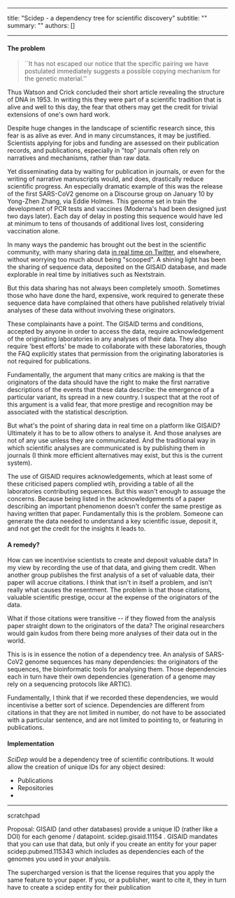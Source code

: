 
---
title: "Scidep - a dependency tree for scientific discovery"
subtitle: ""
summary: ""
authors: []


---

#### The problem

<blockquote>``It has not escaped our notice that the specific pairing we have postulated immediately suggests a possible copying mechanism for the genetic material.''</blockquote>

Thus Watson and Crick concluded their short article revealing the structure of DNA in 1953. In writing this they were part of a scientific tradition that is alive and well to this day, the fear that others may get the credit for trivial extensions of one's own hard work.

Despite huge changes in the landscape of scientific research since, this fear is as alive as ever. And in many circumstances, it may be justified. Scientists applying for jobs and funding are assessed on their publication records, and publications, especially in "top" journals often rely on narratives and mechanisms, rather than raw data.

Yet disseminating data by waiting for publication in journals, or even for the writing of narrative manuscripts would, and does, drastically reduce scientific progress. An especially dramatic example of this was the release of the first SARS-CoV2 genome on a Discourse group on January 10 by Yong-Zhen Zhang, via Eddie Holmes. This genome set in train the development of PCR tests and vaccines (Moderna's had been designed just two days later). Each day of delay in posting this sequence would have led at minimum to tens of thousands of additional lives lost, considering vaccination alone.

In many ways the pandemic has brought out the best in the scientific community, with many sharing data [in real time on Twitter](Menachery), and elsewhere, without  worrying too much about being "scooped". A shining light has been the sharing of sequence data, deposited on the GISAID database, and made explorable in real time by initiatives such as Nextstrain.

But this data sharing has not always been completely smooth. Sometimes those who have done the hard, expensive, work required to generate these sequence data have complained that others have published relatively trivial analyses of these data without involving these originators.

These complainants have a point. The GISAID terms and conditions, accepted by anyone in order to access the data, require acknowledgement of the originating laboratories in any analyses of their data. They also require 'best efforts' be made to collaborate with these laboratories, though the FAQ explicitly states that permission from the originating laboratories is not required for publications.


Fundamentally, the argument that many critics are making is that the originators of the data should have the right to make the first narrative descriptions of the events that these data describe: the emergence of a particular variant, its spread in a new country. I suspect that at the root of this argument is a valid fear, that more prestige and recognition may be associated with the statistical description.

But what's the point of sharing data in real time on a platform like GISAID? Ultimately it has to be to allow others to analyse it. And those analyses are not of any use unless they are communicated. And the traditional way in which scientific analyses are communicated is by publishing them in journals (I think more efficient alternatives may exist, but this is the current system).

The use of GISAID requires acknowledgements, which at least some of these criticised papers complied wtih, providing a table of all the laboratories contributing sequences. But this wasn't enough to assuage the concerns. Because being listed in the acknowledgements of a paper describing an important phenomenon doesn't confer the same prestige as having written that paper. Fundamentally this is the problem. Someone can generate the data needed to understand a key scientific issue, deposit it, and not get the credit for the insights it leads to.

#### A remedy?

How can we incentivise scientists to create and deposit valuable data? In my view by recording the use of that data, and giving them credit. When another group publishes the first analysis of a set of valuable data, their paper will accrue citations. I think that isn't in itself a problem, and isn't really what causes the resentment. The problem is that those citations, valuable scientific prestige, occur at the expense of the originators of the data. 

What if those citations were transitive -- if they flowed from the analysis paper straight down to the originators of the data? The original researchers would gain kudos from there being more analyses of their data out in the world.

This is is in essence the notion of a dependency tree. An analysis of SARS-CoV2 genome sequences has many dependencies: the originators of the sequences, the bioinformatic tools for analysing them. Those dependencies each in turn have their own dependencies (generation of a genome may rely on a sequencing protocols like ARTIC).

Fundamentally, I think that if we recorded these dependencies, we would incentivise a better sort of science. Dependencies are different from citations in that they are not limited in number, do not have to be associated with a particular sentence, and are not limited to pointing to, or featuring in publications.

#### Implementation

*SciDep* would be a dependency tree of scientific contributions. It would allow the creation of unique IDs for any object desired:
- Publications
- Repositories
- 


******
scratchpad


Proposal: GISAID (and other databases) provide a unique ID (rather like a DOI) for each genome / datapoint. scidep.gisaid.11154 . GISAID mandates that you can use that data, but only if you create an entity for your paper scidep.pubmed.115343 which includes as dependencies each of the genomes you used in your analysis.

The supercharged version is that the license requires that you apply the same feature to your paper. If you, or a publisher, want to cite it, they in turn have to create a scidep entity for their publication
